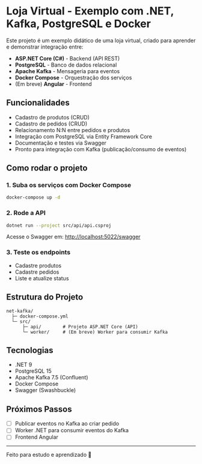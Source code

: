 # Loja Virtual - Exemplo com .NET, Kafka, PostgreSQL e Docker

Este projeto é um exemplo didático de uma loja virtual, criado para aprender e demonstrar integração entre:

- **ASP.NET Core (C#)** - Backend (API REST)
- **PostgreSQL** - Banco de dados relacional
- **Apache Kafka** - Mensageria para eventos
- **Docker Compose** - Orquestração dos serviços
- (Em breve) **Angular** - Frontend

## Funcionalidades
- Cadastro de produtos (CRUD)
- Cadastro de pedidos (CRUD)
- Relacionamento N:N entre pedidos e produtos
- Integração com PostgreSQL via Entity Framework Core
- Documentação e testes via Swagger
- Pronto para integração com Kafka (publicação/consumo de eventos)

## Como rodar o projeto

### 1. Suba os serviços com Docker Compose
```sh
docker-compose up -d
```

### 2. Rode a API
```sh
dotnet run --project src/api/api.csproj
```
Acesse o Swagger em: [http://localhost:5022/swagger](http://localhost:5022/swagger)

### 3. Teste os endpoints
- Cadastre produtos
- Cadastre pedidos
- Liste e atualize status

## Estrutura do Projeto
```
net-kafka/
  ├─ docker-compose.yml
  └─ src/
      ├─ api/        # Projeto ASP.NET Core (API)
      └─ worker/     # (Em breve) Worker para consumir Kafka
```

## Tecnologias
- .NET 9
- PostgreSQL 15
- Apache Kafka 7.5 (Confluent)
- Docker Compose
- Swagger (Swashbuckle)

## Próximos Passos
- [ ] Publicar eventos no Kafka ao criar pedido
- [ ] Worker .NET para consumir eventos do Kafka
- [ ] Frontend Angular

---

Feito para estudo e aprendizado 🚀
